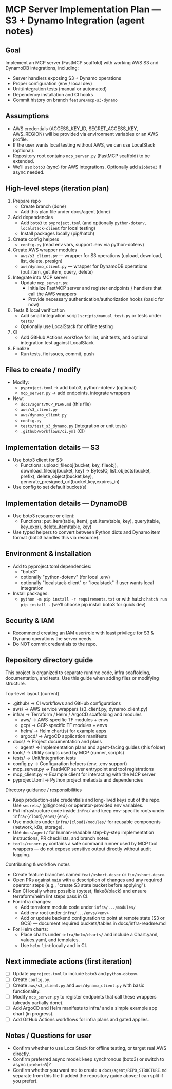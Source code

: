 # MCP Server Implementation Plan — S3 + Dynamo Integration (agent notes)

## Goal
Implement an MCP server (FastMCP scaffold) with working AWS S3 and DynamoDB integrations, including:
- Server handlers exposing S3 + Dynamo operations
- Proper configuration (env / local dev)
- Unit/integration tests (manual or automated)
- Dependency installation and CI hooks
- Commit history on branch `feature/mcp-s3-dynamo`

## Assumptions
- AWS credentials (ACCESS_KEY_ID, SECRET_ACCESS_KEY, AWS_REGION) will be provided via environment variables or an AWS profile.
- If the user wants local testing without AWS, we can use LocalStack (optional).
- Repository root contains `mcp_server.py` (FastMCP scaffold) to be extended.
- We'll use `boto3` (sync) for AWS integrations. Optionally add `aioboto3` if async needed.

## High-level steps (iteration plan)
1. Prepare repo
   - Create branch (done)
   - Add this plan file under docs/agent (done)
2. Add dependencies
   - Add `boto3` to `pyproject.toml` (and optionally `python-dotenv`, `localstack-client` for local testing)
   - Install packages locally (pip/hatch)
3. Create config helpers
   - `config.py` (read env vars, support .env via python-dotenv)
4. Create AWS wrapper modules
   - `aws/s3_client.py` — wrapper for S3 operations (upload, download, list, delete, presign)
   - `aws/dynamo_client.py` — wrapper for DynamoDB operations (put_item, get_item, query, delete)
5. Integrate into MCP server
   - Update `mcp_server.py`:
     - Initialize FastMCP server and register endpoints / handlers that call the AWS wrappers
     - Provide necessary authentication/authorization hooks (basic for now)
6. Tests & local verification
   - Add small integration script `scripts/manual_test.py` or tests under `tests/`
   - Optionally use LocalStack for offline testing
7. CI
   - Add GitHub Actions workflow for lint, unit tests, and optional integration test against LocalStack
8. Finalize
   - Run tests, fix issues, commit, push

## Files to create / modify
- Modify:
  - `pyproject.toml` -> add boto3, python-dotenv (optional)
  - `mcp_server.py` -> add endpoints, integrate wrappers
- New:
  - `docs/agent/MCP_PLAN.md` (this file)
  - `aws/s3_client.py`
  - `aws/dynamo_client.py`
  - `config.py`
  - `tests/test_s3_dynamo.py` (integration or unit tests)
  - `.github/workflows/ci.yml` (CI)

## Implementation details — S3
- Use boto3 client for S3:
  - Functions: upload_fileobj(bucket, key, fileobj), download_fileobj(bucket, key) -> BytesIO, list_objects(bucket, prefix), delete_object(bucket,key), generate_presigned_url(bucket,key,expires_in)
- Use config to set default bucket(s)

## Implementation details — DynamoDB
- Use boto3 resource or client:
  - Functions: put_item(table, item), get_item(table, key), query(table, key_expr), delete_item(table, key)
- Use typed helpers to convert between Python dicts and Dynamo item format (boto3 handles this via resource).

## Environment & installation
- Add to pyproject.toml dependencies:
  - "boto3"
  - optionally "python-dotenv" (for local .env)
  - optionally "localstack-client" or "localstack" if user wants local integration
- Install packages:
  - `python -m pip install -r requirements.txt` or with hatch: `hatch run pip install .` (we'll choose pip install boto3 for quick dev)

## Security & IAM
- Recommend creating an IAM user/role with least privilege for S3 & Dynamo operations the server needs.
- Do NOT commit credentials to the repo.

## Repository directory guide
This project is organized to separate runtime code, infra scaffolding, documentation, and tests. Use this guide when adding files or modifying structure.

Top-level layout (current)
- .github/                      -> CI workflows and GitHub configurations
- aws/                          -> AWS service wrappers (s3_client.py, dynamo_client.py)
- infra/                        -> Terraform / Helm / ArgoCD scaffolding and modules
  - aws/                        -> AWS-specific TF modules + envs
  - gcp/                        -> GCP-specific TF modules + envs
  - helm/                       -> Helm chart(s) for example apps
  - argocd/                     -> ArgoCD application manifests
- docs/                         -> Project documentation and plans
  - agent/                      -> Implementation plans and agent-facing guides (this folder)
- tools/                        -> Utility scripts used by MCP (runner, scripts)
- tests/                        -> Unit/integration tests
- config.py                     -> Configuration helpers (env, .env support)
- mcp_server.py                 -> FastMCP server entrypoint and tool registrations
- mcp_client.py                 -> Example client for interacting with the MCP server
- pyproject.toml                -> Python project metadata and dependencies

Directory guidance / responsibilities
- Keep production-safe credentials and long-lived keys out of the repo. Use `secrets/` (gitignored) or operator-provided env variables.
- Put infrastructure code inside `infra/` and keep env-specific roots under `infra/{cloud}/envs/{env}`.
- Use modules under `infra/{cloud}/modules/` for reusable components (network, k8s, storage).
- Use `docs/agent/` for human-readable step-by-step implementation instructions, PR checklists, and branch notes.
- `tools/runner.py` contains a safe command runner used by MCP tool wrappers — do not expose sensitive output directly without audit logging.

Contributing & workflow notes
- Create feature branches named `feat/<short-desc>` or `fix/<short-desc>`.
- Open PRs against `main` with a description of changes and any required operator steps (e.g., "create S3 state bucket before applying").
- Run CI locally where possible (pytest, flake8/black) and ensure terraform/helm lint steps pass in CI.
- For infra changes:
  - Add terraform module code under `infra/.../modules/`
  - Add env root under `infra/.../envs/<env>`
  - Add or update backend configuration to point at remote state (S3 or GCS) — document required buckets/tables in docs/infra-readme.md
- For Helm charts:
  - Place charts under `infra/helm/charts/` and include a Chart.yaml, values.yaml, and templates.
  - Use `helm lint` locally and in CI.

## Next immediate actions (first iteration)
- [ ] Update `pyproject.toml` to include `boto3` and `python-dotenv`.
- [ ] Create `config.py`.
- [ ] Create `aws/s3_client.py` and `aws/dynamo_client.py` with basic functionality.
- [ ] Modify `mcp_server.py` to register endpoints that call these wrappers (already partially done).
- [ ] Add ArgoCD and Helm manifests to infra/ and a simple example app chart (in progress).
- [ ] Add GitHub Actions workflows for infra plans and gated applies.

## Notes / Questions for user
- Confirm whether to use LocalStack for offline testing, or target real AWS directly.
- Confirm preferred async model: keep synchronous (boto3) or switch to async (`aioboto3`)?
- Confirm whether you want me to create a `docs/agent/REPO_STRUCTURE.md` separate from this file (I added the repository guide above; I can split if you prefer).
